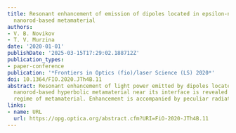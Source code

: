 ```yaml
---
title: Resonant enhancement of emission of dipoles located in epsilon-near-zero metal
  nanorod-based metamaterial
authors:
- V. B. Novikov
- T. V. Murzina
date: '2020-01-01'
publishDate: '2025-03-15T17:29:02.188712Z'
publication_types:
- paper-conference
publication: '*Frontiers in Optics (fio)/laser Science (LS) 2020*'
doi: 10.1364/FIO.2020.JTh4B.11
abstract: Resonant enhancement of light power emitted by dipoles located inside silver
  nanorod-based hyperbolic metamaterial near its interface is revealed at epsilon-near-zero
  regime of metamaterial. Enhancement is accompanied by peculiar radiation pattern.
links:
- name: URL
  url: https://opg.optica.org/abstract.cfm?URI=FiO-2020-JTh4B.11
---
```

